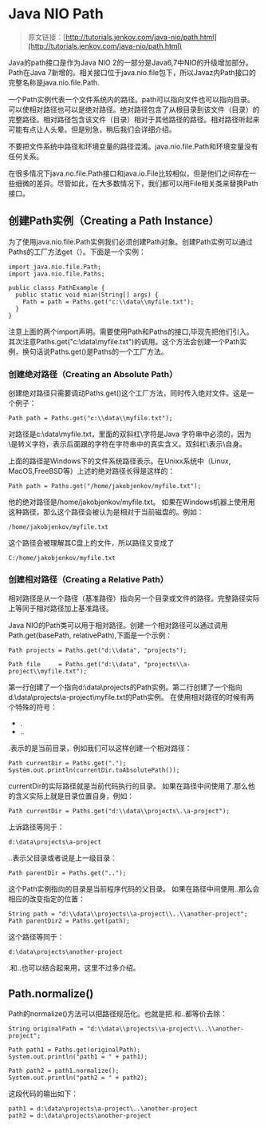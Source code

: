 # Java NIO Path

> 原文链接：[http://tutorials.jenkov.com/java-nio/path.html](http://tutorials.jenkov.com/java-nio/path.html)

<!-- toc -->

Java的path接口是作为Java NIO 2的一部分是Java6,7中NIO的升级增加部分。Path在Java 7新增的。相关接口位于java.nio.file包下，所以Javaz内Path接口的完整名称是java.nio.file.Path.

一个Path实例代表一个文件系统内的路径。path可以指向文件也可以指向目录。可以使相对路径也可以是绝对路径。绝对路径包含了从根目录到该文件（目录）的完整路径。相对路径包含该文件（目录）相对于其他路径的路径。相对路径听起来可能有点让人头晕。但是别急，稍后我们会详细介绍。

不要把文件系统中路径和环境变量的路径混淆。java.nio.file.Path和环境变量没有任何关系。

在很多情况下java.no.file.Path接口和java.io.File比较相似，但是他们之间存在一些细微的差异。尽管如此，在大多数情况下，我们都可以用File相关类来替换Path接口。

## 创建Path实例（Creating a Path Instance）
为了使用java.nio.file.Path实例我们必须创建Path对象。创建Path实例可以通过Paths的工厂方法get（）。下面是一个实例：
```
import java.nio.file.Path;
import java.nio.file.Paths;

public classs PathExample {
  public static void mian(String[] args) {
    Path = path = Paths.get("c:\\data\\myfile.txt");
  }
}
```
注意上面的两个import声明。需要使用Path和Paths的接口,毕现先把他们引入。
其次注意Paths.get("c:\\data\\myfile.txt")的调用。这个方法会创建一个Path实例，换句话说Paths.get()是Paths的一个工厂方法。

### 创建绝对路径（Creating an Absolute Path）
创建绝对路径只需要调动Paths.get()这个工厂方法，同时传入绝对文件。这是一个例子：
```
Path path = Paths.get("c:\\data\\myfile.txt");
```
对路径是c:\data\myfile.txt，里面的双斜杠\字符是Java 字符串中必须的，因为\是转义字符，表示后面跟的字符在字符串中的真实含义。双斜杠\\表示\自身。

上面的路径是Windows下的文件系统路径表示。在Unixx系统中（Linux, MacOS,FreeBSD等）上述的绝对路径长得是这样的：
```
Path path = Paths.get("/home/jakobjenkov/myfile.txt");
```
他的绝对路径是/home/jakobjenkov/myfile.txt。
如果在Windows机器上使用用这种路径，那么这个路径会被认为是相对于当前磁盘的。例如：

```
/home/jakobjenkov/myfile.txt
```
这个路径会被理解其C盘上的文件，所以路径又变成了
```
C:/home/jakobjenkov/myfile.txt
```

### 创建相对路径（Creating a Relative Path）
相对路径是从一个路径（基准路径）指向另一个目录或文件的路径。完整路径实际上等同于相对路径加上基准路径。

Java NIO的Path类可以用于相对路径。创建一个相对路径可以通过调用Path.get(basePath, relativePath),下面是一个示例：

```
Path projects = Paths.get("d:\\data", "projects");

Path file     = Paths.get("d:\\data", "projects\\a-project\\myfile.txt");
```
第一行创建了一个指向d:\data\projects的Path实例。第二行创建了一个指向d:\data\projects\a-project\myfile.txt的Path实例。
在使用相对路径的时候有两个特殊的符号：

  * .
  * ..

.表示的是当前目录，例如我们可以这样创建一个相对路径：
```
Path currentDir = Paths.get(".");
System.out.println(currentDir.toAbsolutePath());
```
currentDir的实际路径就是当前代码执行的目录。
如果在路径中间使用了.那么他的含义实际上就是目录位置自身，例如：
```
Path currentDir = Paths.get("d:\\data\\projects\.\a-project");
```
上诉路径等同于：
```
d:\data\projects\a-project
```

..表示父目录或者说是上一级目录：
```
Path parentDir = Paths.get("..");
```
这个Path实例指向的目录是当前程序代码的父目录。
如果在路径中间使用..那么会相应的改变指定的位置：
```
String path = "d:\\data\\projects\\a-project\\..\\another-project";
Path parentDir2 = Paths.get(path);
```
这个路径等同于：
```
d:\data\projects\another-project
```
.和..也可以结合起来用，这里不过多介绍。

## Path.normalize()
Path的normalize()方法可以把路径规范化。也就是把.和..都等价去除：
```
String originalPath = "d:\\data\\projects\\a-project\\..\\another-project";

Path path1 = Paths.get(originalPath);
System.out.println("path1 = " + path1);

Path path2 = path1.normalize();
System.out.println("path2 = " + path2);
```
这段代码的输出如下：
```
path1 = d:\data\projects\a-project\..\another-project
path2 = d:\data\projects\another-project
```
